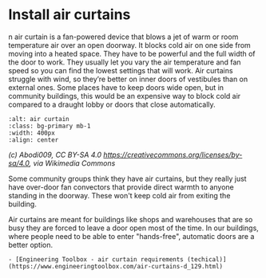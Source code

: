 # Install air curtains

n air curtain is a fan-powered device that blows a jet of warm or room  temperature air over an open doorway.  It blocks cold air on one side from moving into a heated space. They have to be powerful and the full width of the door to work. They usually let you vary the air temperature and fan speed so you can find the lowest settings that will work.  Air curtains struggle with wind, so they’re better on inner doors of vestibules than on external ones.  Some places have to keep doors wide open, but in community buildings, this would be an expensive way to block cold air compared to a draught lobby or doors that close automatically.

```{image} https://upload.wikimedia.org/wikipedia/commons/thumb/8/83/Air_curtain_2010.jpg/1200px-Air_curtain_2010.jpg
:alt: air curtain
:class: bg-primary mb-1
:width: 400px
:align: center
```
*(c) Abodi009, CC BY-SA 4.0 <https://creativecommons.org/licenses/by-sa/4.0>, via Wikimedia Commons*

 

Some community groups think they have air curtains, but they really just have over-door fan convectors that provide direct warmth to anyone standing in the doorway.  These won't keep cold air from exiting the building.  

Air curtains are meant for buildings like shops and warehouses that are so busy they are forced to leave a door open most of the time.   In our buildings, where people need to be able to enter "hands-free", automatic doors are a better option.



```{admonition} More information
- [Engineering Toolbox - air curtain requirements (techical)](https://www.engineeringtoolbox.com/air-curtains-d_129.html)
```
